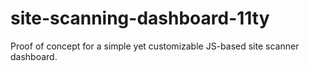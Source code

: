 # site-scanning-dashboard-11ty
Proof of concept for a simple yet customizable JS-based site scanner dashboard.
